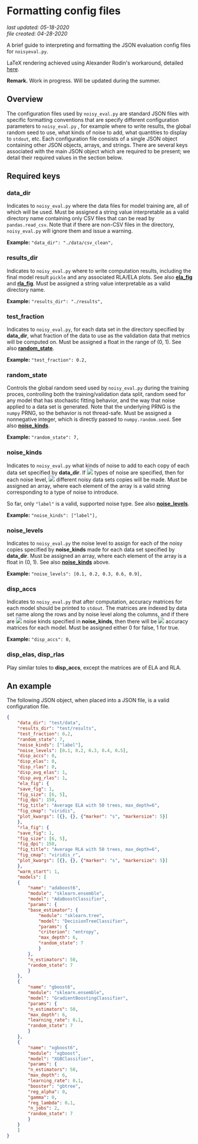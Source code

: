 # Formatting config files

_last updated: 05-18-2020_  
_file created: 04-28-2020_

A brief guide to interpreting and formatting the JSON evaluation config files for `noisyeval.py`.  

LaTeX rendering achieved using Alexander Rodin's workaround, detailed [here](https://gist.github.com/a-rodin/fef3f543412d6e1ec5b6cf55bf197d7b).  

**Remark.** Work in progress. Will be updated during the summer.

## Overview

The configuration files used by `noisy_eval.py` are standard JSON files with specific formatting conventions that are specify different configuration parameters to `noisy_eval.py` , for example where to write results, the global random seed to use, what kinds of noise to add, what quantities to display to `stdout`, etc. Each configuration file consists of a single JSON object containing other JSON objects, arrays, and strings. There are several keys associated with the main JSON object which are required to be present; we detail their required values in the section below.

## Required keys

### data_dir

Indicates to `noisy_eval.py` where the data files for model training are, all of which will be used. Must be assigned a string value interpretable as a valid directory name containing only CSV files that can be read by `pandas.read_csv`. Note that if there are non-CSV files in the directory, `noisy_eval.py` will ignore them and issue a warning.  

**Example:** `"data_dir": "./data/csv_clean",`

### results_dir

Indicates to `noisy_eval.py` where to write computation results, including the final model result `pickle` and any associated RLA/ELA plots. See also [**ela_fig**](#ela_fig) and [**rla_fig**](#rla_fig). Must be assigned a string value interpretable as a valid directory name.  

**Example:** `"results_dir": "./results",`

### test_fraction

Indicates to `noisy_eval.py`, for each data set in the directory specified by **data_dir**, what fraction of the data to use as the validation data that metrics will be computed on. Must be assigned a float in the range of (0, 1). See also [**random_state**](#random_state).  

**Example:** `"test_fraction": 0.2,`

### random_state

Controls the global random seed used by `noisy_eval.py` during the training proces, controlling both the training/validation data split, random seed for any model that has stochastic fitting behavior, and the way that noise applied to a data set is generated. Note that the underlying PRNG is the `numpy` PRNG, so the behavior is not thread-safe. Must be assigned a nonnegative integer, which is directly passed to `numpy.random.seed`. See also [**noise_kinds**](#noise_kinds).  

**Example:** `"random_state": 7,`

### noise_kinds

Indicates to `noisy_eval.py` what kinds of noise to add to each copy of each data set specified by **data_dir**. If <img src="https://render.githubusercontent.com/render/math?math=k"> types of noise are specified, then for each noise level, <img src="https://render.githubusercontent.com/render/math?math=k"> different noisy data sets copies will be made. Must be assigned an array, where each element of the array is a valid string corresponding to a type of noise to introduce.  

So far, only `"label"` is a valid, supported noise type.  See also [**noise_levels**](#noise_levels).

**Example:** `"noise_kinds": ["label"],`

### noise_levels

Indicates to `noisy_eval.py` the noise level to assign for each of the noisy copies specified by **noise_kinds** made for each data set specified by **data_dir**. Must be assigned an array, where each element of the array is a float in (0, 1). See also [**noise_kinds**](#noise_kinds) above.  

**Example:** `"noise_levels": [0.1, 0.2, 0.3, 0.6, 0.9],`

### disp_accs

Indicates to `noisy_eval.py` that after computation, accuracy matrices for each model should be printed to `stdout`. The matrices are indexed by data set name along the rows and by noise level along the columns, and if there are <img src="https://render.githubusercontent.com/render/math?math=k"> noise kinds specified in **noise_kinds**, then there will be <img src="https://render.githubusercontent.com/render/math?math=k"> accuracy matrices for each model. Must be assigned either 0 for false, 1 for true.

**Example:** `"disp_accs": 0,`

### disp_elas, disp_rlas

Play similar toles to **disp_accs**, except the matrices are of ELA and RLA.

## An example

The following JSON object, when placed into a JSON file, is a valid configuration file.

```json
{
    "data_dir": "test/data",
    "results_dir": "test/results",
    "test_fraction": 0.2,
    "random_state": 7,
    "noise_kinds": ["label"],
    "noise_levels": [0.1, 0.2, 0.3, 0.4, 0.5],
    "disp_accs": 0,
    "disp_elas": 0,
    "disp_rlas": 0,
    "disp_avg_elas": 1,
    "disp_avg_rlas": 1,
    "ela_fig": {
	"save_fig": 1,
	"fig_size": [6, 5],
	"fig_dpi": 150,
	"fig_title": "Average ELA with 50 trees, max_depth=6",
	"fig_cmap": "viridis",
	"plot_kwargs": [{}, {}, {"marker": "s", "markersize": 5}]
    },
    "rla_fig": {
	"save_fig": 1,
	"fig_size": [6, 5],
	"fig_dpi": 150,
	"fig_title": "Average RLA with 50 trees, max_depth=6",
	"fig_cmap": "viridis_r",
	"plot_kwargs": [{}, {}, {"marker": "s", "markersize": 5}]
    },
    "warm_start": 1,
    "models": [
	{
	    "name": "adaboost6",
	    "module": "sklearn.ensemble",
	    "model": "AdaBoostClassifier",
	    "params": {
		"base_estimator": {
		    "module": "sklearn.tree",
		    "model": "DecisionTreeClassifier",
		    "params": {
			"criterion": "entropy",
			"max_depth": 6,
			"random_state": 7
		    }
		},
		"n_estimators": 50,
		"random_state": 7
	    }
	},
	{
	    "name": "gboost6",
	    "module": "sklearn.ensemble",
	    "model": "GradientBoostingClassifier",
	    "params": {
		"n_estimators": 50,
		"max_depth": 6,
		"learning_rate": 0.1,
		"random_state": 7
	    }
	},
	{
	    "name": "xgboost6",
	    "module": "xgboost",
	    "model": "XGBClassifier",
	    "params": {
		"n_estimators": 50,
		"max_depth": 6,
		"learning_rate": 0.1,
		"booster": "gbtree",
		"reg_alpha": 0,
		"gamma": 0,
		"reg_lambda": 0.1,
		"n_jobs": 2,
		"random_state": 7
	    }
	}
    ]
}
```